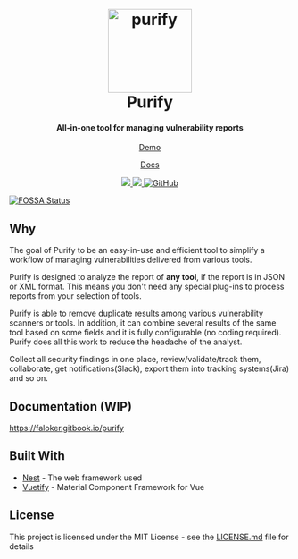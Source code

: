<h1 align="center">
  <br>
  <a href="https://github.com/faloker/purify">
  <img src="web/src/assets/logo_trans.png" height="150" alt="purify"></a>
  <br>
  Purify
  <br>
</h1>

<h4 align="center">All-in-one tool for managing vulnerability reports</h4>

<p align="center">
  <a href="https://purify-demo.herokuapp.com/">Demo</a>
</p>
<p align="center">
  <a href="https://faloker.gitbook.io/purify-docs/">Docs</a>
</p>

<p align="center">
<!--   <a href="https://github.com/faloker/purify/releases">
    <img src="https://img.shields.io/github/release/faloker/purify.svg">
  </a>
  <a href="https://purify-demo.herokuapp.com">
    <img src="https://heroku-badge.herokuapp.com/?app=purify-demo&style=flat&svg=1">
  </a> <a href="https://app.fossa.com/projects/git%2Bgithub.com%2Fzorianix%2Fpurify?ref=badge_shield" alt="FOSSA Status"><img src="https://app.fossa.com/api/projects/git%2Bgithub.com%2Fzorianix%2Fpurify.svg?type=shield"/></a>
-->
  <a href="https://codeclimate.com/github/faloker/purify/maintainability">
     <img src="https://api.codeclimate.com/v1/badges/e92c8f0912d7d6ec1b65/maintainability" />
  </a>
  <a href="https://codeclimate.com/github/faloker/purify/test_coverage">
    <img src="https://api.codeclimate.com/v1/badges/e92c8f0912d7d6ec1b65/test_coverage" />
  </a>
  <a href="https://github.com/faloker/purify/releases">
    <img alt="GitHub" src="https://img.shields.io/github/license/faloker/purify">
  </a>
</p>


[![FOSSA Status](https://app.fossa.com/api/projects/git%2Bgithub.com%2Fzorianix%2Fpurify.svg?type=large)](https://app.fossa.com/projects/git%2Bgithub.com%2Fzorianix%2Fpurify?ref=badge_large)

## Why

The goal of Purify to be an easy-in-use and efficient tool to simplify a workflow of managing vulnerabilities delivered from various tools.

Purify is designed to analyze the report of **any tool**, if the report is in JSON or XML format. This means you don't need any special plug-ins to process reports from your selection of tools. 

Purify is able to remove duplicate results among various vulnerability scanners or tools. In addition, it can combine several results of the same tool based on some fields and it is fully configurable (no coding required). Purify does all this work to reduce the headache of the analyst.

Collect all security findings in one place, review/validate/track them, collaborate, get notifications(Slack), export them into tracking systems(Jira) and so on.

## Documentation (WIP)
https://faloker.gitbook.io/purify



## Built With

* [Nest](https://github.com/nestjs/nest) - The web framework used
* [Vuetify](https://github.com/vuetifyjs/vuetify) - Material Component Framework for Vue

## License

This project is licensed under the MIT License - see the [LICENSE.md](LICENSE.md) file for details